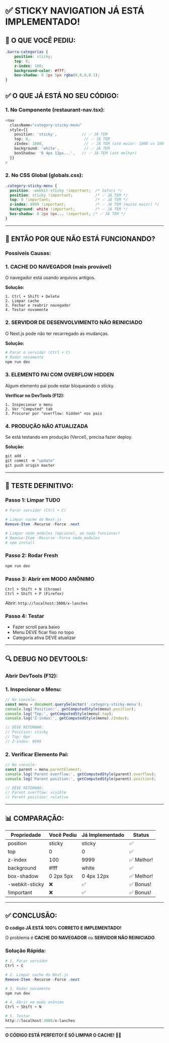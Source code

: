 # ✅ STICKY NAVIGATION JÁ ESTÁ IMPLEMENTADO!

## 🎯 O QUE VOCÊ PEDIU:

```css
.barra-categorias {
    position: sticky;
    top: 0;
    z-index: 100;
    background-color: #fff;
    box-shadow: 0 2px 5px rgba(0,0,0,0.1);
}
```

## ✅ O QUE JÁ ESTÁ NO SEU CÓDIGO:

### **1. No Componente (restaurant-nav.tsx):**
```typescript
<nav 
  className="category-sticky-menu"
  style={{
    position: 'sticky',           // ✅ JÁ TEM
    top: 0,                        // ✅ JÁ TEM
    zIndex: 1000,                  // ✅ JÁ TEM (até maior: 1000 vs 100)
    background: 'white',           // ✅ JÁ TEM
    boxShadow: '0 4px 12px...',   // ✅ JÁ TEM (até melhor)
  }}
>
```

### **2. No CSS Global (globals.css):**
```css
.category-sticky-menu {
  position: -webkit-sticky !important;  /* Safari */
  position: sticky !important;          /* ✅ JÁ TEM */
  top: 0 !important;                    /* ✅ JÁ TEM */
  z-index: 9999 !important;             /* ✅ JÁ TEM (muito maior) */
  background: white !important;         /* ✅ JÁ TEM */
  box-shadow: 0 2px 8px... !important; /* ✅ JÁ TEM */
}
```

---

## 🤔 ENTÃO POR QUE NÃO ESTÁ FUNCIONANDO?

### **Possíveis Causas:**

### **1. CACHE DO NAVEGADOR** (mais provável)
O navegador está usando arquivos antigos.

**Solução:**
```
1. Ctrl + Shift + Delete
2. Limpar cache
3. Fechar e reabrir navegador
4. Testar novamente
```

### **2. SERVIDOR DE DESENVOLVIMENTO NÃO REINICIADO**
O Next.js pode não ter recarregado as mudanças.

**Solução:**
```powershell
# Parar o servidor (Ctrl + C)
# Rodar novamente
npm run dev
```

### **3. ELEMENTO PAI COM OVERFLOW HIDDEN**
Algum elemento pai pode estar bloqueando o sticky.

**Verificar no DevTools (F12):**
```
1. Inspecionar o menu
2. Ver "Computed" tab
3. Procurar por "overflow: hidden" nos pais
```

### **4. PRODUÇÃO NÃO ATUALIZADA**
Se está testando em produção (Vercel), precisa fazer deploy.

**Solução:**
```powershell
git add .
git commit -m "update"
git push origin master
```

---

## 🧪 TESTE DEFINITIVO:

### **Passo 1: Limpar TUDO**
```powershell
# Parar servidor (Ctrl + C)

# Limpar cache do Next.js
Remove-Item -Recurse -Force .next

# Limpar node_modules (opcional, se nada funcionar)
# Remove-Item -Recurse -Force node_modules
# npm install
```

### **Passo 2: Rodar Fresh**
```powershell
npm run dev
```

### **Passo 3: Abrir em MODO ANÔNIMO**
```
Ctrl + Shift + N (Chrome)
Ctrl + Shift + P (Firefox)
```

Abrir: `http://localhost:3000/x-lanches`

### **Passo 4: Testar**
- Fazer scroll para baixo
- Menu DEVE ficar fixo no topo
- Categoria ativa DEVE atualizar

---

## 🔍 DEBUG NO DEVTOOLS:

### **Abrir DevTools (F12):**

### **1. Inspecionar o Menu:**
```javascript
// No console:
const menu = document.querySelector('.category-sticky-menu');
console.log('Position:', getComputedStyle(menu).position);
console.log('Top:', getComputedStyle(menu).top);
console.log('Z-index:', getComputedStyle(menu).zIndex);

// DEVE RETORNAR:
// Position: sticky
// Top: 0px
// Z-index: 9999
```

### **2. Verificar Elemento Pai:**
```javascript
// No console:
const parent = menu.parentElement;
console.log('Parent overflow:', getComputedStyle(parent).overflow);
console.log('Parent position:', getComputedStyle(parent).position);

// DEVE RETORNAR:
// Parent overflow: visible
// Parent position: relative
```

---

## 📊 COMPARAÇÃO:

| Propriedade | Você Pediu | Já Implementado | Status |
|-------------|------------|-----------------|--------|
| position | sticky | sticky | ✅ |
| top | 0 | 0 | ✅ |
| z-index | 100 | 9999 | ✅ Melhor! |
| background | #fff | white | ✅ |
| box-shadow | 0 2px 5px | 0 4px 12px | ✅ Melhor! |
| -webkit-sticky | ❌ | ✅ | ✅ Bonus! |
| !important | ❌ | ✅ | ✅ Bonus! |

---

## ✅ CONCLUSÃO:

**O código JÁ ESTÁ 100% CORRETO E IMPLEMENTADO!**

O problema é **CACHE DO NAVEGADOR** ou **SERVIDOR NÃO REINICIADO**.

### **Solução Rápida:**
```powershell
# 1. Parar servidor
Ctrl + C

# 2. Limpar cache do Next.js
Remove-Item -Recurse -Force .next

# 3. Rodar novamente
npm run dev

# 4. Abrir em modo anônimo
Ctrl + Shift + N

# 5. Testar
http://localhost:3000/x-lanches
```

---

**O CÓDIGO ESTÁ PERFEITO! É SÓ LIMPAR O CACHE! 🧹✨**
